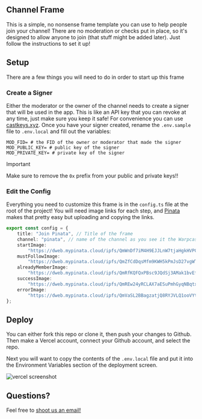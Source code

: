 ## Channel Frame

This is a simple, no nonsense frame template you can use to help people join your channel! There are no moderation or checks put in place, so it's designed to allow anyone to join (that stuff might be added later). Just follow the instructions to set it up!

## Setup

There are a few things you will need to do in order to start up this frame

### Create a Signer

Either the moderator or the owner of the channel needs to create a signer that will be used in the app. This is like an API key that you can revoke at any time, just make sure you keep it safe! For convenience you can use [castkeys.xyz](https://castkeys.xyz). Once you have your signer created, rename the `.env.sample` file to `.env.local` and fill out the variables:

```
MOD_FID= # the FID of the owner or moderator that made the signer
MOD_PUBLIC_KEY= # public key of the signer
MOD_PRIVATE_KEY= # private key of the signer
```

> [!IMPORTANT]
> Make sure to remove the `0x` prefix from your public and private keys!!

### Edit the Config

Everything you need to customize this frame is in the `config.ts` file at the root of the project! You will need image links for each step, and [Pinata](https://pinata.cloud) makes that pretty easy but uploading and copying the links.

```typescript
export const config = {
	title: "Join Pinata", // Title of the frame
	channel: "pinata", // name of the channel as you see it the Warpcast url
	startImage:
		"https://dweb.mypinata.cloud/ipfs/QmWnDf7iM4H9EJJLnW7tjaHgkHVPCWwcPSaM8TCfvBDjtP?img-format=webp",
	mustFollowImage:
		"https://dweb.mypinata.cloud/ipfs/QmZfCdDqsMfm9KWH5kPmJsD27vgWTmdhMZFzGMmSaQK9YQ?img-format=webp",
	alreadyMemberImage:
		"https://dweb.mypinata.cloud/ipfs/QmRfKQFQxPBsc9JQdSj3AMak1bvEfqr7NtrCqwMMxmjRNf?img-format=webp",
	successImage:
		"https://dweb.mypinata.cloud/ipfs/QmREw24yRCLAX7aESuPmhGyqNBqtx7cxxnGgFVYeoaD5A9?img-format=webp",
	errorImage:
		"https://dweb.mypinata.cloud/ipfs/QmVaSL2BBagzatjQ8RYJVLQ1ooVYtpt8dwJVqujBJBtLUT?img-format=webp",
};
```

## Deploy

You can either fork this repo or clone it, then push your changes to Github. Then make a Vercel account, connect your Github account, and select the repo.

Next you will want to copy the contents of the `.env.local` file and put it into the Environment Variables section of the deployment screen.

![vercel screenshot](https://dweb.mypinata.cloud/ipfs/QmZEUfXvVLTWN1PjS3ojVVD15QHrKGUwwt1ftFE5YxknsJ?img-format=webp)

## Questions?

Feel free to [shoot us an email!](mailto:steve@pinata.cloud)
